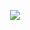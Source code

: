 <p align="center">
  <img src="https://cdn.rawgit.com/scorphus/dotfilesetal/caac41f9f2ce1e5705908f3e09185be082a8069c/logo.svg"/>
</p>
